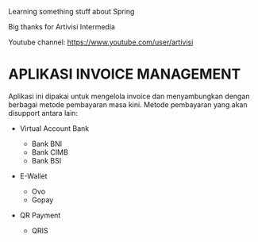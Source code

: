 Learning something stuff about Spring


Big thanks for Artivisi Intermedia

Youtube channel: https://www.youtube.com/user/artivisi

# APLIKASI INVOICE MANAGEMENT #

Aplikasi ini dipakai untuk mengelola invoice dan menyambungkan dengan berbagai metode pembayaran masa kini.
Metode pembayaran yang akan disupport antara lain:

* Virtual Account Bank
  * Bank BNI
  * Bank CIMB
  * Bank BSI
  
* E-Wallet
  * Ovo
  * Gopay
  
* QR Payment 
  * QRIS 

